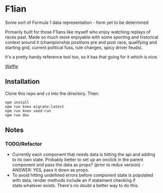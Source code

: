 # F1ian

Some sort of Formula 1 data representation - form yet to be determined

Primarily built for those F1ians like myself who enjoy watching replays of races past. Made so much more enjoyable with some sporting and historical context around it (championship positions pre and post race, qualifying and starting grid, current political fuss, rule changes, spicy driver feuds).

It's a pretty handy reference tool too, so it has that going for it which is nice.

[Waffle](https://waffle.io/andrew-rayco/f1)

## Installation

Clone this repo and `cd` into the directory. Then:

```
npm install
npm run knex migrate:latest
npm run knex seed:run
npm run dev
```

## Notes

### TODO/Refactor

-   Currently each component that needs data is hitting the api and adding to its own state. Probably better to set up an onclick in the parent component and pass the data as props? (prior to redux version) - ANSWER: YES, pass it down as props.
-   To avoid hitting undefined errors before component state is populated with data, render methods include an if statement checking if state.whatever exists. There's no doubt a better way to do this.
